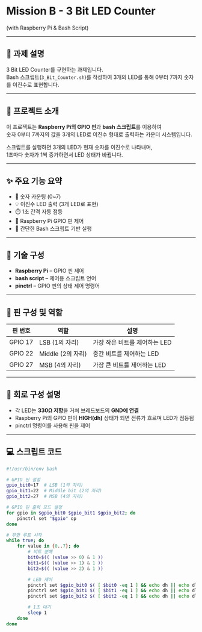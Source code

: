 # Mission B - 3 Bit LED Counter  
(with Raspberry Pi & Bash Script)

---

## 📘 과제 설명

3 Bit LED Counter를 구현하는 과제입니다.  
Bash 스크립트(`3_Bit_Counter.sh`)를 작성하여 3개의 LED를 통해 0부터 7까지 숫자를 이진수로 표현합니다.

---

## 🧠 프로젝트 소개

이 프로젝트는 **Raspberry Pi의 GPIO 핀**과 **bash 스크립트**를 이용하여  
숫자 0부터 7까지의 값을 3개의 LED로 이진수 형태로 출력하는 카운터 시스템입니다.

스크립트를 실행하면 3개의 LED가 현재 숫자를 이진수로 나타내며,  
1초마다 숫자가 1씩 증가하면서 LED 상태가 바뀝니다.

---

## ✨ 주요 기능 요약

- 🔢 숫자 카운팅 (0~7)
- 💡 이진수 LED 출력 (3개 LED로 표현)
- ⏱️ 1초 간격 자동 점등
- 🧰 Raspberry Pi GPIO 핀 제어
- 📜 간단한 Bash 스크립트 기반 실행

---

## 🔧 기술 구성

- **Raspberry Pi** – GPIO 핀 제어
- **bash script** – 제어용 스크립트 언어
- **pinctrl** – GPIO 핀의 상태 제어 명령어

---

## 📌 핀 구성 및 역할

| 핀 번호    | 역할             | 설명                            |
|------------|------------------|---------------------------------|
| GPIO 17    | LSB (1의 자리)   | 가장 작은 비트를 제어하는 LED |
| GPIO 22    | Middle (2의 자리)| 중간 비트를 제어하는 LED       |
| GPIO 27    | MSB (4의 자리)   | 가장 큰 비트를 제어하는 LED   |

---

## 🔌 회로 구성 설명

- 각 LED는 **330Ω 저항**을 거쳐 브레드보드의 **GND에 연결**
- Raspberry Pi의 GPIO 핀이 **HIGH(dh)** 상태가 되면 전류가 흐르며 LED가 점등됨
- pinctrl 명령어를 사용해 핀을 제어

---

## 💻 스크립트 코드

```bash
#!/usr/bin/env bash

# GPIO 핀 설정
gpio_bit0=17  # LSB (1의 자리)
gpio_bit1=22  # Middle bit (2의 자리)
gpio_bit2=27  # MSB (4의 자리)

# GPIO 핀 출력 모드 설정
for gpio in $gpio_bit0 $gpio_bit1 $gpio_bit2; do
    pinctrl set "$gpio" op
done

# 무한 루프 시작
while true; do
    for value in {0..7}; do
        # 비트 분해
        bit0=$(( (value >> 0) & 1 ))
        bit1=$(( (value >> 1) & 1 ))
        bit2=$(( (value >> 2) & 1 ))

        # LED 제어
        pinctrl set $gpio_bit0 $( [ $bit0 -eq 1 ] && echo dh || echo dl )
        pinctrl set $gpio_bit1 $( [ $bit1 -eq 1 ] && echo dh || echo dl )
        pinctrl set $gpio_bit2 $( [ $bit2 -eq 1 ] && echo dh || echo dl )

        # 1초 대기
        sleep 1
    done
done


